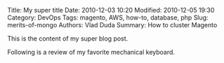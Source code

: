 Title: My super title
Date: 2010-12-03 10:20
Modified: 2010-12-05 19:30
Category: DevOps
Tags: magento, AWS, how-to, database, php
Slug: merits-of-mongo
Authors: Vlad Duda
Summary: How to cluster Magento

This is the content of my super blog post.

Following is a review of my favorite mechanical keyboard.
